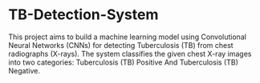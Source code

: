 # TB-Detection-System
This project aims to build a machine learning model using Convolutional Neural Networks (CNNs) for detecting Tuberculosis (TB) from chest radiographs (X-rays). The system classifies the given chest X-ray images into two categories: Tuberculosis (TB) Positive And Tuberculosis (TB) Negative.
